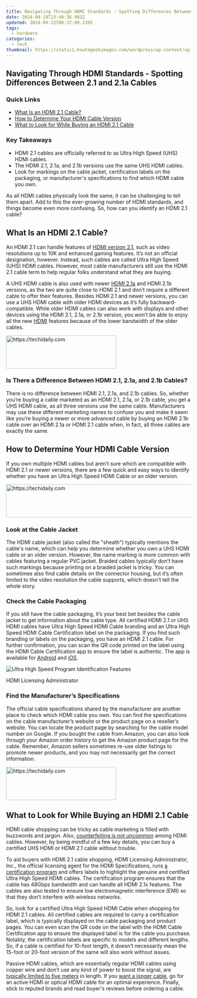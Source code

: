 ```yaml
---
title: Navigating Through HDMI Standards - Spotting Differences Between 2.1 and 2.1a Cables
date: 2024-09-19T23:40:36.902Z
updated: 2024-09-22T00:37:09.139Z
tags:
  - hardware
categories:
  - tech
thumbnail: https://static1.howtogeekimages.com/wordpress/wp-content/uploads/2024/03/52680939943_5b68c0aa6a_o.jpg
---
```


## Navigating Through HDMI Standards - Spotting Differences Between 2.1 and 2.1a Cables

### Quick Links

* [What Is an HDMI 2.1 Cable?](https://vimeo-videos.techidaily.com/updated-secure-your-media-download-vimeo-to-mp4/)
* [How to Determine Your HDMI Cable Version](https://buynow-tips.techidaily.com/beantech-bitwatch-s1-plus-review/)
* [What to Look for While Buying an HDMI 2.1 Cable](https://youtube-clips.techidaily.com/new-7-top-rated-free-mobile-apps-for-video-downloads/)

### Key Takeaways

* HDMI 2.1 cables are officially referred to as Ultra High Speed (UHS) HDMI cables.
* The HDMI 2.1, 2.1a, and 2.1b versions use the same UHS HDMI cables.
* Look for markings on the cable jacket, certification labels on the packaging, or manufacturer's specifications to find which HDMI cable you own.

 As all HDMI cables physically look the same, it can be challenging to tell them apart. Add to this the ever-growing number of HDMI standards, and things become even more confusing. So, how can you identify an HDMI 2.1 cable?

##  What Is an HDMI 2.1 Cable?

 An HDMI 2.1 can handle features of [HDMI version 2.1](https://screen-mirror.techidaily.com/apple-iphone-12-pro-screen-mirroring-you-must-know-drfone-by-drfone-ios/), such as video resolutions up to 10K and enhanced gaming features. It’s not an official designation, however. Instead, such cables are called Ultra High Speed (UHS) HDMI cables. However, most cable manufacturers still use the HDMI 2.1 cable term to help regular folks understand what they are buying.

 A UHS HDMI cable is also used with newer [HDMI 2.1a](https://instagram-videos.techidaily.com/new-mastering-instagram-boosting-post-engagement-strategies/) and HDMI 2.1b versions, as the two are quite close to HDMI 2.1 and don’t require a different cable to offer their features. Besides HDMI 2.1 and newer versions, you can use a UHS HDMI cable with older HDMI devices as it’s fully backward-compatible. While older HDMI cables can also work with displays and other devices using the HDMI 2.1, 2.1a, or 2.1b version, you won’t be able to enjoy all the new [HDMI](https://extra-lessons.techidaily.com/new-color-space-comparison-srgb-vs-rgb/) features because of the lower bandwidth of the older cables.

<!-- affiliate ads begin -->
<a href="https://aligracehair.sjv.io/c/5597632/2135414/19272" target="_top" id="2135414">
  <img src="//a.impactradius-go.com/display-ad/19272-2135414" border="0" alt="https://techidaily.com" width="300" height="90"/>
</a>
<img height="0" width="0" src="https://aligracehair.sjv.io/i/5597632/2135414/19272" style="position:absolute;visibility:hidden;" border="0" />
<!-- affiliate ads end -->

###  Is There a Difference Between HDMI 2.1, 2.1a, and 2.1b Cables?

 There is no difference between HDMI 2.1, 2.1a, and 2.1b cables. So, whether you’re buying a cable marketed as an HDMI 2.1, 2.1a, or 2.1b cable, you get a UHS HDMI cable, as all three versions use the same cable. Manufacturers may use these different marketing names to confuse you and make it seem like you’re buying a newer or more advanced cable by buying an HDMI 2.1b cable over an HDMI 2.1a or HDMI 2.1 cable when, in fact, all three cables are exactly the same.

##  How to Determine Your HDMI Cable Version

 If you own multiple HDMI cables but aren’t sure which are compatible with HDMI 2.1 or newer versions, there are a few quick and easy ways to identify whether you have an Ultra High Speed HDMI Cable or an older version.

<!-- affiliate ads begin -->
<a href="https://ephamedtechinc.pxf.io/c/5597632/2137219/26400" target="_top" id="2137219">
  <img src="//a.impactradius-go.com/display-ad/26400-2137219" border="0" alt="https://techidaily.com" width="728" height="90"/>
</a>
<img height="0" width="0" src="https://ephamedtechinc.pxf.io/i/5597632/2137219/26400" style="position:absolute;visibility:hidden;" border="0" />
<!-- affiliate ads end -->

###  Look at the Cable Jacket

 The HDMI cable jacket (also called the "sheath") typically mentions the cable's name, which can help you determine whether you own a UHS HDMI cable or an older version. However, the name marking is more common with cables featuring a regular PVC jacket. Braided cables typically don’t have such markings because printing on a braided jacket is tricky. You can sometimes also find cable details on the connector housing, but it’s often limited to the video resolution the cable supports, which doesn’t tell the whole story.

###  Check the Cable Packaging

 If you still have the cable packaging, it’s your best bet besides the cable jacket to get information about the cable type. All certified HDMI 2.1 or UHS HDMI cables have Ultra High Speed HDMI Cable branding and an Ultra High Speed HDMI Cable Certification label on the packaging. If you find such branding or labels on the packaging, you have an HDMI 2.1 cable. For further confirmation, you can scan the QR code printed on the label using the HDMI Cable Certification app to ensure the label is authentic. The app is available for [Android](https://www.anrdoezrs.net/links/3607085/type/dlg/sid/UUhtgUeUpU2002900/https://play.google.com/store/apps/details?id=com.authenticvision.android.hdmi) and [iOS](https://apps.apple.com/us/app/hdmi-cable-certification/id1065242072).

![Ultra High Speed Program Identification Features](https://static1.howtogeekimages.com/wordpress/wp-content/uploads/2024/04/uhs_program_identification_hdmi_la.jpg) 

HDMI Licensing Administrator

###  Find the Manufacturer’s Specifications

 The official cable specifications shared by the manufacturer are another place to check which HDMI cable you own. You can find the specifications on the cable manufacturer’s website or the product page on a reseller’s website. You can locate the product page by searching for the cable model number on Google. If you bought the cable from Amazon, you can also look through your Amazon order history to get the Amazon product page for the cable. Remember, Amazon sellers sometimes re-use older listings to promote newer products, and you may not necessarily get the correct information.

<!-- affiliate ads begin -->
<a href="https://aligracehair.sjv.io/c/5597632/1948876/19272" target="_top" id="1948876">
  <img src="//a.impactradius-go.com/display-ad/19272-1948876" border="0" alt="https://techidaily.com" width="300" height="90"/>
</a>
<img height="0" width="0" src="https://aligracehair.sjv.io/i/5597632/1948876/19272" style="position:absolute;visibility:hidden;" border="0" />
<!-- affiliate ads end -->

##  What to Look for While Buying an HDMI 2.1 Cable

 HDMI cable shopping can be tricky as cable marketing is filled with buzzwords and jargon. Also, [counterfeiting is not uncommon](https://desktop-recording.techidaily.com/new-2024-approved-top-5-internet-based-movie-recording-systems/) among HDMI cables. However, by being mindful of a few key details, you can buy a certified UHS HDMI or HDMI 2.1 cable without trouble.

 To aid buyers with HDMI 2.1 cable shopping, HDMI Licensing Administrator, Inc., the official licensing agent for the HDMI Specifications, runs [a certification program](https://www.hdmi.org/spec21sub/ultrahighspeedcable) and offers labels to highlight the genuine and certified Ultra High Speed HDMI cables. The certification program ensures that the cable has 48Gbps bandwidth and can handle all HDMI 2.1x features. The cables are also tested to ensure low electromagnetic interference (EMI) so that they don’t interfere with wireless networks.

 So, look for a certified Ultra High Speed HDMI Cable when shopping for HDMI 2.1 cables. All certified cables are required to carry a certification label, which is typically displayed on the cable packaging and product pages. You can even scan the QR code on the label with the HDMI Cable Certification app to ensure the displayed label is for the cable you purchase. Notably, the certification labels are specific to models and different lengths. So, if a cable is certified for 10-foot length, it doesn’t necessarily mean the 15-foot or 20-foot version of the same will also work without issues.

 Passive HDMI cables, which are essentially regular HDMI cables using copper wire and don’t use any kind of power to boost the signal, are [typically limited to five meters](https://extra-skills.techidaily.com/new-proven-strategies-for-picking-the-most-accurate-free-srt-tools/) in length. If you [want a longer cable](https://youtube-stream.techidaily.com/2024-approved-source-unlimited-stock-media-from-top-tier-4-youtube-channels/), go for an active HDMI or optical HDMI cable for an optimal experience. Finally, stick to reputed brands and read buyer's reviews before ordering a cable.

<ins class="adsbygoogle"
     style="display:block"
     data-ad-format="autorelaxed"
     data-ad-client="ca-pub-7571918770474297"
     data-ad-slot="1223367746"></ins>

<ins class="adsbygoogle"
     style="display:block"
     data-ad-client="ca-pub-7571918770474297"
     data-ad-slot="8358498916"
     data-ad-format="auto"
     data-full-width-responsive="true"></ins>



